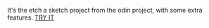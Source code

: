 It's the etch a sketch project from the odin project, with some extra features.
[TRY IT](https://vanmark19.github.io/etch-a-sketch/)
